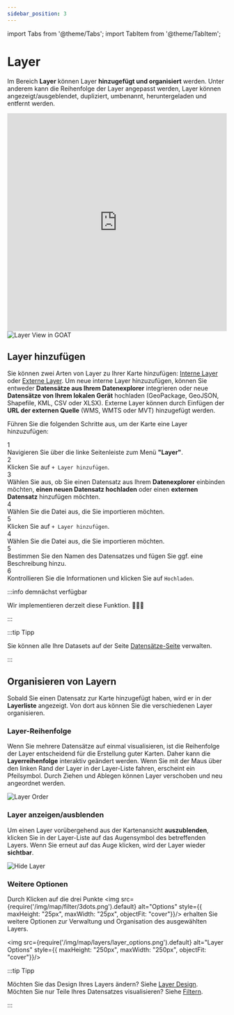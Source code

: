 ```yaml
---
sidebar_position: 3
---
```



import Tabs from '@theme/Tabs';
import TabItem from '@theme/TabItem';


# Layer

Im Bereich **Layer** können Layer **hinzugefügt und organisiert** werden. Unter anderem kann die Reihenfolge der Layer angepasst werden, Layer können angezeigt/ausgeblendet, dupliziert, umbenannt, heruntergeladen und entfernt werden.

<iframe width="100%" height="500" src="https://www.youtube.com/embed/c_EoWW7HJVU?si=PBahX_5OTRpT5pjq" title="YouTube video player" frameborder="0" allow="accelerometer; autoplay; clipboard-write; encrypted-media; gyroscope; picture-in-picture; web-share" referrerpolicy="strict-origin-when-cross-origin" allowfullscreen></iframe>

<div style={{ display: 'flex', flexDirection: 'column', alignItems: 'center' }}>
  <img src={require('/img/map/layers/overview.png').default} alt="Layer View in GOAT" style={{ maxHeight: "auto", maxWidth: "auto", objectFit: "cover"}}/>
</div> 

## Layer hinzufügen

Sie können zwei Arten von Layer zu Ihrer Karte hinzufügen: [Interne Layer](../data/dataset_types) oder [Externe Layer](../data/dataset_types). Um neue interne Layer hinzuzufügen, können Sie entweder **Datensätze aus Ihrem Datenexplorer** integrieren oder neue **Datensätze von Ihrem lokalen Gerät** hochladen (GeoPackage, GeoJSON, Shapefile, KML, CSV oder XLSX). Externe Layer können durch Einfügen der **URL der externen Quelle** (WMS, WMTS oder MVT) hinzugefügt werden. 

Führen Sie die folgenden Schritte aus, um der Karte eine Layer hinzuzufügen: 

<div class="step">
  <div class="step-number">1</div>
  <div class="content">Navigieren Sie über die linke Seitenleiste zum Menü <b>"Layer"</b>.</div>
</div>

<div class="step">
  <div class="step-number">2</div>
  <div class="content">Klicken Sie auf <code>+ Layer hinzufügen</code>. </div>
</div>

<div class="step">
  <div class="step-number">3</div>
  <div class="content">Wählen Sie aus, ob Sie einen Datensatz aus Ihrem  <b>Datenexplorer</b> einbinden möchten,  <b>einen neuen Datensatz hochladen</b> oder einen <b>externen Datensatz</b> hinzufügen möchten.</div>
</div>

<Tabs>
  <TabItem value="Dataset Explorer" label="Datensatz-Explorer" default className="tabItemBox">


<div class="step">
  <div class="step-number">4</div>
  <div class="content">Wählen Sie die Datei aus, die Sie importieren möchten.</div>
</div>

<div class="step">
  <div class="step-number">5</div>
  <div class="content">Klicken Sie auf <code>+ Layer hinzufügen</code>.</div>
</div>


</TabItem>
<TabItem value="Dataset Upload" label="Datensatz-Upload" className="tabItemBox">


<div class="step">
  <div class="step-number">4</div>
  <div class="content">Wählen Sie die Datei aus, die Sie importieren möchten.</div>
</div>

<div class="step">
  <div class="step-number">5</div>
  <div class="content">Bestimmen Sie den Namen des Datensatzes und fügen Sie ggf. eine Beschreibung hinzu.</div>
</div>

<div class="step">
  <div class="step-number">6</div>
  <div class="content">Kontrollieren Sie die Informationen und klicken Sie auf <code>Hochladen</code>.</div>
</div>

  </TabItem>
  <TabItem value="Dataset External" label="Katalog-Explorer" className="tabItemBox">

:::info demnächst verfügbar

Wir implementieren derzeit diese Funktion.  🧑🏻‍💻

:::


  </TabItem>
</Tabs>

:::tip Tipp

 Sie können alle Ihre Datasets auf der Seite [Datensätze-Seite](../workspace/datasets) verwalten. 

:::

## Organisieren von Layern

Sobald Sie einen Datensatz zur Karte hinzugefügt haben, wird er in der **Layerliste** angezeigt. Von dort aus können Sie die verschiedenen Layer organisieren.

### Layer-Reihenfolge

Wenn Sie mehrere Datensätze auf einmal visualisieren, ist die Reihenfolge der Layer entscheidend für die Erstellung guter Karten. Daher kann die **Layerreihenfolge** interaktiv geändert werden.
Wenn Sie mit der Maus über den linken Rand der Layer in der Layer-Liste fahren, erscheint ein Pfeilsymbol. Durch Ziehen und Ablegen können Layer verschoben und neu angeordnet werden. 

<div style={{ display: 'flex', flexDirection: 'column', alignItems: 'center'}}>
  <img src={require('/img/map/layers/layer_order.gif').default} alt="Layer Order" style={{ maxHeight: "600px", maxWidth: "600px", objectFit: "cover"}}/>
</div> 

### Layer anzeigen/ausblenden

Um einen Layer vorübergehend aus der Kartenansicht **auszublenden**, klicken Sie in der Layer-Liste auf das Augensymbol des betreffenden Layers. Wenn Sie erneut auf das Auge klicken, wird der Layer wieder **sichtbar**.

<div style={{ display: 'flex', flexDirection: 'column', alignItems: 'center'}}>
  <img src={require('/img/map/layers/hide_layers.gif').default} alt="Hide Layer" style={{ maxHeight: "600px", maxWidth: "600px", objectFit: "cover"}}/>
</div> 

### Weitere Optionen

Durch Klicken auf die drei Punkte <img src={require('/img/map/filter/3dots.png').default} alt="Options" style={{ maxHeight: "25px", maxWidth: "25px", objectFit: "cover"}}/> erhalten Sie weitere Optionen zur Verwaltung und Organisation des ausgewählten Layers.


<img src={require('/img/map/layers/layer_options.png').default} alt="Layer Options" style={{ maxHeight: "250px", maxWidth: "250px", objectFit: "cover"}}/> 


:::tip Tipp

Möchten Sie das Design Ihres Layers ändern? Siehe [Layer Design](../category/layer-styling).  
Möchten Sie nur Teile Ihres Datensatzes visualisieren? Siehe [Filtern](../map/filter). 

:::